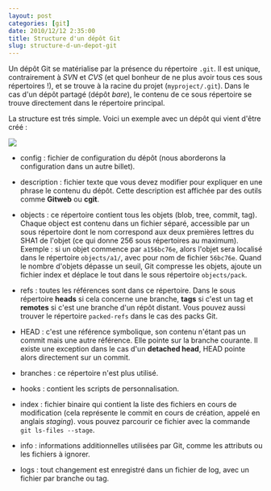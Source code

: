 ```yaml
---
layout: post
categories: [git]
date: 2010/12/12 2:35:00
title: Structure d'un dépôt Git
slug: structure-d-un-depot-git
---
```


Un dépôt Git se matérialise par la présence du répertoire `.git`. Il est unique, contrairement à *SVN* et *CVS* (et quel bonheur de ne plus avoir tous ces sous répertoires !), et se trouve à la racine du projet (`myproject/.git`). Dans le cas d'un dépôt partagé (dépôt *bare*), le contenu de ce sous répertoire se trouve directement dans le répertoire principal.

La structure est trés simple. Voici un exemple avec un dépôt qui vient d'être créé :

![](http://media.tumblr.com/tumblr_ldag4xEM841qdkaiq.png)

- config : fichier de configuration du dépôt (nous aborderons la configuration dans un autre billet).

- description : fichier texte que vous devez modifier pour expliquer en une phrase le contenu du dépôt. Cette description est affichée par des outils comme **Gitweb** ou **cgit**.

- objects : ce répertoire contient tous les objets (blob, tree, commit, tag). Chaque object est contenu dans un fichier séparé, accessible par un sous répertoire dont le nom correspond aux deux premières lettres du SHA1 de l'objet (ce qui donne 256 sous répertoires au maximum). Exemple : si un objet commence par `a156bc76e`, alors l'objet sera localisé dans le répertoire `objects/a1/`, avec pour nom de fichier `56bc76e`. Quand le nombre d'objets dépasse un seuil, Git compresse les objets, ajoute un fichier index et déplace le tout dans le sous répertoire `objects/pack`.

- refs : toutes les références sont dans ce répertoire. Dans le sous répertoire **heads** si cela concerne une branche, **tags** si c'est un tag et **remotes** si c'est une branche d'un répôt distant. Vous pouvez aussi trouver le répertoire `packed-refs` dans le cas des packs Git.

- HEAD : c'est une référence symbolique, son contenu n'étant pas un commit mais une autre référence. Elle pointe sur la branche courante. Il existe une exception dans le cas d'un **detached head**, HEAD pointe alors directement sur un commit.

- branches : ce répertoire n'est plus utilisé.

- hooks : contient les scripts de personnalisation.

- index : fichier binaire qui contient la liste des fichiers en cours de modification (cela représente le commit en cours de création, appelé en anglais *staging*). vous pouvez parcourir ce fichier avec la commande `git ls-files --stage`.

- info : informations additionnelles utilisées par Git, comme les attributs ou les fichiers à ignorer.

- logs : tout changement est enregistré dans un fichier de log, avec un fichier par branche ou tag.
